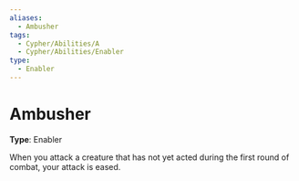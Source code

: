 ```yaml
---
aliases:
  - Ambusher
tags:
  - Cypher/Abilities/A
  - Cypher/Abilities/Enabler
type:
  - Enabler
---
```


# Ambusher

**Type**: Enabler

When you attack a creature that has not yet acted during the first round of combat, your attack is eased.
